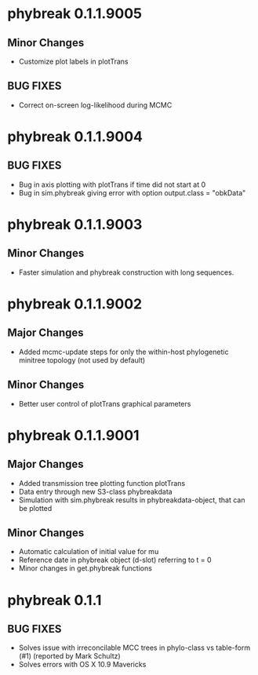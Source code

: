 # phybreak 0.1.1.9005

## Minor Changes

* Customize plot labels in plotTrans

## BUG FIXES

* Correct on-screen log-likelihood during MCMC


# phybreak 0.1.1.9004

## BUG FIXES

* Bug in axis plotting with plotTrans if time did not start at 0
* Bug in sim.phybreak giving error with option output.class = "obkData"


# phybreak 0.1.1.9003

## Minor Changes

* Faster simulation and phybreak construction with long sequences.


# phybreak 0.1.1.9002

## Major Changes

* Added mcmc-update steps for only the within-host phylogenetic minitree topology (not used by default)

## Minor Changes

* Better user control of plotTrans graphical parameters


# phybreak 0.1.1.9001

## Major Changes

* Added transmission tree plotting function plotTrans
* Data entry through new S3-class phybreakdata
* Simulation with sim.phybreak results in phybreakdata-object, that can be plotted

## Minor Changes

* Automatic calculation of initial value for mu
* Reference date in phybreak object (d-slot) referring to t = 0
* Minor changes in get.phybreak functions


# phybreak 0.1.1

## BUG FIXES

* Solves issue with irreconcilable MCC trees in phylo-class vs table-form (#1) (reported by Mark Schultz)  
* Solves errors with OS X 10.9 Mavericks

